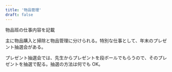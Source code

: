 ```yaml
---
title: '物品管理'
draft: false
---
```


物品班の仕事内容を記載

主に物品購入と掃除と物品管理に分けられる。特別な仕事として、年末のプレゼント抽選会がある。

プレゼント抽選会では、先生からプレゼントを段ボールでもらうので、そのプレゼントを抽選で配る。抽選の方法は何でも OK。
